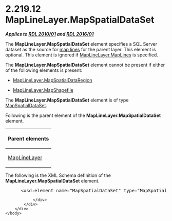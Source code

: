 <html dir="LTR" xmlns:mshelp="http://msdn.microsoft.com/mshelp" xmlns:ddue="http://ddue.schemas.microsoft.com/authoring/2003/5" xmlns:xlink="http://www.w3.org/1999/xlink" xmlns:tool="http://www.microsoft.com/tooltip">
    <head>
        <meta http-equiv="Content-Type" content="text/html; CHARSET=utf-8"></meta>
        <meta name="save" content="history"></meta>
        <title>2.219.12 MapLineLayer.MapSpatialDataSet</title>
        <xml>
            <mshelp:toctitle title="2.219.12 MapLineLayer.MapSpatialDataSet"></mshelp:toctitle>
            <mshelp:rltitle title="[MS-RDL]: MapLineLayer.MapSpatialDataSet"></mshelp:rltitle>
            <mshelp:keyword index="A" term="74d8a80a-f8ed-40c6-bc81-50978bd1362f"></mshelp:keyword>
            <mshelp:attr name="DCSext.ContentType" value="open specification"></mshelp:attr>
            <mshelp:attr name="AssetID" value="74d8a80a-f8ed-40c6-bc81-50978bd1362f"></mshelp:attr>
            <mshelp:attr name="TopicType" value="kbRef"></mshelp:attr>
            <mshelp:attr name="DCSext.Title" value="[MS-RDL]: MapLineLayer.MapSpatialDataSet" />
        </xml>
    </head>
    <body>
        <div id="header">
            <h1 class="heading">2.219.12 MapLineLayer.MapSpatialDataSet</h1>
        </div>
        <div id="mainSection">
            <div id="mainBody">
                <div id="allHistory" class="saveHistory"></div>
                <div id="sectionSection0" class="section" name="collapseableSection">
                    

<p><b><i>Applies to </i></b><a href="3428e690-a348-4ec7-8a6a-8efb42d2cdee.htm"><b><i>RDL 2010/01</i></b></a><b><i>
and </i></b><a href="52ce3983-2bfc-4e72-9359-42aaf5fe4509.htm"><b><i>RDL 2016/01</i></b></a></p>

<p>The <b>MapLineLayer.MapSpatialDataSet</b> element specifies
a SQL Server dataset as the source for <a href="b2482b3f-74ab-4ca8-a9e5-c07955011743.htm#gt_46e6b2ec-7ae9-42be-9489-f9e94426aa0f">map lines</a> for the parent
layer. This element is optional. This element is ignored if <a href="a93f8291-b4e0-4780-9d0a-8e2255892e75.htm">MapLineLayer.MapLines</a> is
specified. </p>

<p>The <b>MapLineLayer.MapSpatialDataSet</b> element cannot be
present if either of the following elements is present: </p>

<ul><li><p><span><span> 
</span></span><a href="2d1c00a3-2870-479b-ab9b-bf33e73899b8.htm">MapLineLayer.MapSpatialDataRegion</a></p>

</li><li><p><span><span> 
</span></span><a href="6ad8d7d5-9565-4f76-b4ea-dc93add14b8b.htm">MapLineLayer.MapShapefile</a></p>

</li></ul><p>The <b>MapLineLayer.MapSpatialDataSet</b> element is of type
<a href="93e9fe27-62df-49a6-922e-37d605819dcf.htm">MapSpatialDataSet</a>.</p>

<p>Following is the parent element of the <b>MapLineLayer.MapSpatialDataSet</b>
element.</p>

<table>
 <thead>
  <tr>
   <th>
   <p>Parent elements</p>
   </th>
  </tr>
 </thead>
 <tr>
  <td>
  <p><a href="8681b1dc-d73e-4d35-b4fa-f7f459d4a304.htm">MapLineLayer</a></p>
  </td>
 </tr>
</table>

<p>The following is the XML Schema definition of the <b>MapLineLayer.MapSpatialDataSet</b>
element.           </p>

<dl>
<dd>
<div><pre> &lt;xsd:element name=&quot;MapSpatialDataSet&quot; type=&quot;MapSpatialDataSetType&quot; minOccurs=&quot;0&quot; /&gt;
</pre></div>
</dd></dl>


                </div>
            </div>
        </div>
    </body>
</html>
